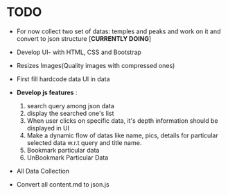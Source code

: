# TODO

- For now collect two set of datas: temples and peaks and work on it and convert to json structure [**CURRENTLY DOING**]

- Develop UI- with HTML, CSS and Bootstrap

- Resizes Images(Quality images with compressed ones)

- First fill hardcode data UI in data

- **Develop js features** :

  1. search query among json data
  2. display the searched one's list
  3. When user clicks on specific data, it's depth information should be displayed in UI
  4. Make a dynamic flow of datas like name, pics, details for particular selected data w.r.t query and title name.
  5. Bookmark particular data
  6. UnBookmark Particular Data

- All Data Collection

- Convert all content.md to json.js
